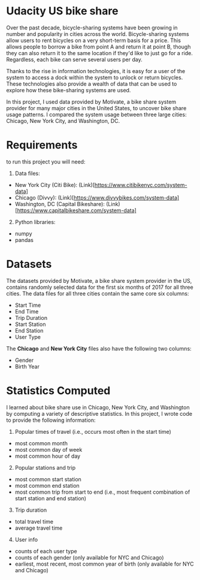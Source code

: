 # Udacity US bike share
Over the past decade, bicycle-sharing systems have been growing in number and popularity in cities across the world. Bicycle-sharing systems allow users to rent bicycles on a very short-term basis for a price. This allows people to borrow a bike from point A and return it at point B, though they can also return it to the same location if they'd like to just go for a ride. Regardless, each bike can serve several users per day.

Thanks to the rise in information technologies, it is easy for a user of the system to access a dock within the system to unlock or return bicycles. These technologies also provide a wealth of data that can be used to explore how these bike-sharing systems are used.

In this project, I used data provided by Motivate, a bike share system provider for many major cities in the United States, to uncover bike share usage patterns. I compared the system usage between three large cities: Chicago, New York City, and Washington, DC.

# Requirements
to run this project you will need:
1. Data files:
  * New York City (Citi Bike): (Link)[https://www.citibikenyc.com/system-data]
  * Chicago (Divvy): (Link)[https://www.divvybikes.com/system-data]
  * Washington, DC (Capital Bikeshare): (Link)[https://www.capitalbikeshare.com/system-data]
2. Python libraries:
  * numpy
  * pandas

# Datasets
The datasets provided by Motivate, a bike share system provider in the US, contains randomly selected data for the first six months of 2017 for all three cities. The data files for all three cities contain the same core six columns:

* Start Time
* End Time
* Trip Duration
* Start Station
* End Station
* User Type

The **Chicago** and **New York City** files also have the following two columns:
* Gender
* Birth Year

# Statistics Computed
I learned about bike share use in Chicago, New York City, and Washington by computing a variety of descriptive statistics. In this project, I wrote code to provide the following information:

1. Popular times of travel (i.e., occurs most often in the start time)
  * most common month
  * most common day of week
  * most common hour of day
  
2. Popular stations and trip
  * most common start station
  * most common end station
  * most common trip from start to end (i.e., most frequent combination of start station and end station)

3. Trip duration
  * total travel time
  * average travel time
  
4. User info
  * counts of each user type
  * counts of each gender (only available for NYC and Chicago)
  * earliest, most recent, most common year of birth (only available for NYC and Chicago)
